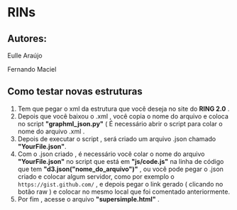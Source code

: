 # RINs

## Autores: 

Eulle Araújo

Fernando Maciel

## Como testar novas estruturas 

1. Tem que pegar o xml da estrutura que você deseja no site do **RING 2.0** .
2. Depois que você baixou o .xml , você copia o nome do arquivo e coloca no script **"graphml_json.py"** ( É necessário abrir o script para colar o nome do arquivo .xml .
3. Depois de executar o script , será criado um arquivo .json chamado **"YourFile.json"**.
4. Com o .json criado , é necessário você colar o nome do arquivo **"YourFile.json"** no script que está em **"js/code.js"** na linha de código que tem **"d3.json("nome_do_arquivo")"** , ou você pode pegar o .json criado e colocar algum servidor, como por exemplo o ```https://gist.github.com/``` , e depois pegar o link gerado ( clicando no botão raw ) e colocar no mesmo local que foi comentado anteriormente.
5. Por fim , acesse o arquivo **"supersimple.html"** .

